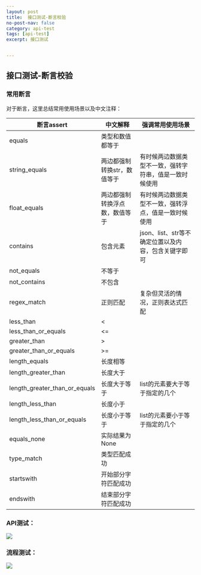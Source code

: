 ```yaml
---
layout: post
title:  接口测试-断言校验
no-post-nav: false
category: api-test
tags: [api-test]
excerpt: 接口测试


---
```




## 接口测试-断言校验

### 常用断言

对于断言，这里总结常用使用场景以及中文注释：

| 断言assert                    | 中文解释                       | 强调常用使用场景                                       |
| ----------------------------- | ------------------------------ | ------------------------------------------------------ |
| equals                        | 类型和数值都等于               |                                                        |
| string_equals                 | 两边都强制转换str，数值等于    | 有时候两边数据类型不一致，强转字符串，值是一致时候使用 |
| float_equals                  | 两边都强制转换浮点数，数值等于 | 有时候两边数据类型不一致，强转浮点，值是一致时候使用   |
| contains                      | 包含元素                       | json、list、str等不确定位置以及内容，包含关键字即可    |
| not_equals                    | 不等于                         |                                                        |
| not_contains                  | 不包含                         |                                                        |
| regex_match                   | 正则匹配                       | 复杂但灵活的情况，正则表达式匹配                       |
| less_than                     | <                              |                                                        |
| less_than_or_equals           | <=                             |                                                        |
| greater_than                  | >                              |                                                        |
| greater_than_or_equals        | >=                             |                                                        |
| length_equals                 | 长度相等                       |                                                        |
| length_greater_than           | 长度大于                       |                                                        |
| length_greater_than_or_equals | 长度大于等于                   | list的元素要大于等于指定的几个                         |
| length_less_than              | 长度小于                       |                                                        |
| length_less_than_or_equals    | 长度小于等于                   | list的元素要小于等于指定的几个                         |
| equals_none                   | 实际结果为None                 |                                                        |
| type_match                    | 类型匹配成功                   |                                                        |
| startswith                    | 开始部分字符匹配成功           |                                                        |
| endswith                      | 结束部分字符匹配成功           |                                                        |

### API测试：

![](https://james-xuande.github.io/images/posts/2021-04-21/api_test_validate.png)



### 流程测试：

![](https://james-xuande.github.io/images/posts/2021-04-21/suit_validate.png)